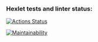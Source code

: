 ### Hexlet tests and linter status:
[![Actions Status](https://github.com/Finnko/frontend-project-lvl1/workflows/hexlet-check/badge.svg)](https://github.com/Finnko/frontend-project-lvl1/actions)

[![Maintainability](https://api.codeclimate.com/v1/badges/a99a88d28ad37a79dbf6/maintainability)](https://codeclimate.com/github/codeclimate/codeclimate/maintainability)
